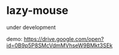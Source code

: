 # lazy-mouse
under development

demo: https://drive.google.com/open?id=0B9p5P8SMcVdmMVhseW9BMkt3SEk
